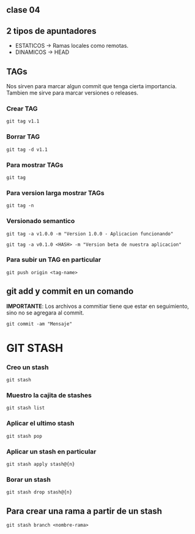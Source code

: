 ## clase 04

## 2 tipos de apuntadores

* ESTATICOS -> Ramas locales como remotas.
* DINAMICOS -> HEAD

## TAGs

Nos sirven para marcar algun commit que tenga cierta importancia. Tambien me sirve para marcar versiones o releases.

### Crear TAG

    git tag v1.1

### Borrar TAG

    git tag -d v1.1

### Para mostrar TAGs

    git tag

### Para version larga mostrar TAGs

    git tag -n

### Versionado semantico

    git tag -a v1.0.0 -m "Version 1.0.0 - Aplicacion funcionando"

    git tag -a v0.1.0 <HASH> -m "Version beta de nuestra aplicacion"

### Para subir un TAG en particular

    git push origin <tag-name>

## git add y commit en un comando
**IMPORTANTE**: Los archivos a commitiar tiene que estar en seguimiento, sino no se agregara al commit.

    git commit -am "Mensaje"

# GIT STASH 

### Creo un stash

    git stash

### Muestro la cajita de stashes

    git stash list

### Aplicar el ultimo stash

    git stash pop
    
### Aplicar un stash en particular 

    git stash apply stash@{n}

### Borar un stash 

    git stash drop stash@{n}

## Para crear una rama a partir de un stash

    git stash branch <nombre-rama>

    